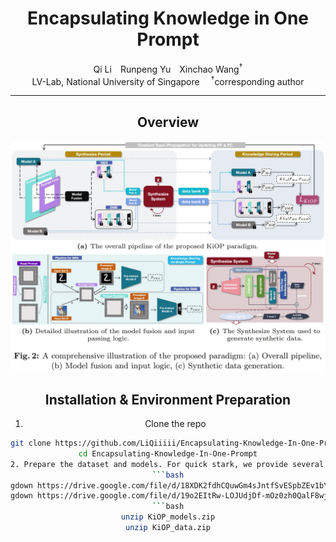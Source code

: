 <div align="center">

<h1>Encapsulating Knowledge in One Prompt</h1>

<div>
Qi Li&emsp;Runpeng Yu&emsp;Xinchao Wang<sup>&dagger;</sup>
</div>
<div>
    LV-Lab, National University of Singapore&emsp;
    <sup>&dagger;</sup>corresponding author 
</div>

---
## Overview
![overall_structure](./datafree/ECCV2024_KiOP_pipeline.jpg)

## Installation & Environment Preparation
1. Clone the repo
```bash
git clone https://github.com/LiQiiiii/Encapsulating-Knowledge-In-One-Prompt.git
cd Encapsulating-Knowledge-In-One-Prompt
2. Prepare the dataset and models. For quick stark, we provide several models and datasets, which can be download directly from google drive:
```bash
gdown https://drive.google.com/file/d/18XDK2fdhCQuwGm4sJntfSvESpbZEv1bY/view?usp=drive_link
gdown https://drive.google.com/file/d/19o2EItRw-LOJUdjDf-mOz0zh0QalF8wj/view?usp=drive_link
```bash
unzip KiOP_models.zip
unzip KiOP_data.zip
